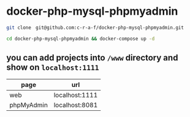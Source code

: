 # docker-php-mysql-phpmyadmin

```bash
git clone　git@github.com:c-r-a-f/docker-php-mysql-phpmyadmin.git
```

```bash
cd docker-php-mysql-phpmyadmin && docker-compose up -d
```

## you can add projects into `/www` directory and show on `localhost:1111`

| page | url |
| --- | --- |
| web | localhost:1111 |
| phpMyAdmin | localhost:8081 |
